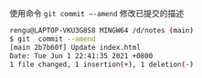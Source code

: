 

使用命令 `git commit –-amend` 修改已提交的描述

```bash
rengu@LAPTOP-VKU3G8S8 MINGW64 /d/notes (main)
$ git  commit --amend
[main 2b7b60f] Update index.html
Date: Tue Jun 1 22:41:35 2021 +0800
1 file changed, 1 insertion(+), 1 deletion(-)
```



